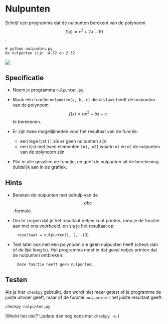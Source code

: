 # Nulpunten

Schrijf een programma dat de nulpunten berekent van de polynoom $$f(x)=x^2+2x-10$$.

    # python nulpunten.py
    De nulpunten zijn -4.32 en 2.32

![](PolynoomAnalyse.png)


## Specificatie

- Noem je programma `nulpunten.py`.

- Maak één functie `nulpunten(a, b, c)` die als taak heeft de nulpunten van de polynoom $$f(x)=ax^2+bx+c$$ te berekenen.

- Er zijn twee mogelijkheden voor het resultaat van de functie:

    - een lege lijst `[]` als er geen nulpunten zijn
    - een lijst met twee elementen `[n1, n2]` waarin `n1` en `n2` de nulpunten van de polynoom zijn

- Plot in alle gevallen de functie, en geef de nulpunten uit de berekening duidelijk aan in de grafiek.

## Hints

- Bereken de nulpunten met behulp van de $$abc$$-formule.

- Om te zorgen dat je het resultaat netjes kunt printen, roep je de functie aan met ons voorbeeld, en sla je het resultaat op:

        resultaat = nulpunten(1, 2, -10)

- Test later ook met een polynoom die geen nulpunten heeft (check dan of de lijst leeg is). Het programma moet in dat geval netjes printen dat de nulpunten ontbreken:

        Deze functie heeft geen nulpunten.

## Testen

Als je hier `checkpy` gebruikt, dan wordt niet meer getest of je programma de juiste uitvoer geeft, maar of de functie `nulpunten()` het juiste resultaat geeft.

    checkpy nulpunten.py

(Werkt het niet? Update dan nog eens met `checkpy -u`.)
